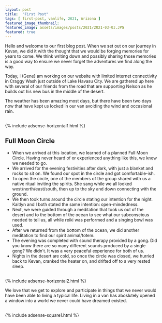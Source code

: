 ```yaml
---
layout: post
title:  "First Post"
tags: [ first-post, vanlife, 2021, Arizona ]
featured_image_thumbnail:
featured_image: assets/images/posts/2021/2021-03-03.JPG
featured: true
---
```


Hello and welcome to our first blog post. When we set out on our journey in Kevan, we did it with the thought that we would be forging memories for years to come. We think writing down and possibly sharing those memories is a good way to ensure we never forget the adventures we find along the way.

Today, I (Gene) am working on our website with limited internet connectivity in Craggy Wash just outside of Lake Havasu City. We are gathered up here with several of our friends from the road that are supporting Nelson as he builds out his new bus in the middle of the desert.

The weather has been amazing most days, but there have been two days now that have kept us locked in our van avoiding the wind and occasional rain.

<br>
{% include adsense-horizontal1.html %}<br>

## Full Moon Circle
- When we arrived at this location, we learned of a planned Full Moon Circle. Having never heard of or experienced anything like this, we knew we needed to go.
- We arrived for the evening festivities after dark, with just a blanket and rocks to sit on. We found our spot in the circle and got comfortable-ish.
- To open the circle, one of the members of the group shared with us a native ritual inviting the spirits. She sang while we all looked west/north/east/south, then up to the sky and down connecting with the ground.
- We then took turns around the circle stating our intention for the night. Kaitlyn and I both stated the same intention: open-mindedness.
- Next, we were guided through a meditation that took us out of the desert and to the bottom of the ocean to see what our subconscious needed to tell us, all while reiki was performed and a singing bowl was used.
- After we returned from the bottom of the ocean, we did another meditation to find our spirit animal/totem.
- The evening was completed with sound therapy provided by a gong. Did you know there are so many different sounds produced by a single gong? We didn't. It was a very peaceful experience for both of us.
- Nights in the desert are cold, so once the circle was closed, we hurried back to Kevan, cranked the heater on, and drifted off to a very rested sleep.

<br>
{% include adsense-horizontal2.html %}<br>

We love that we get to explore and participate in things that we never would have been able to living a typical life. Living in a van has aboslutely opened a window into a world we never could have dreamed existed.

<br>
{% include adsense-square1.html %}<br>
